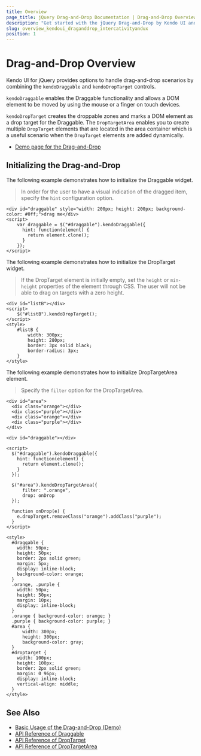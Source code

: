 ```yaml
---
title: Overview
page_title: jQuery Drag-and-Drop Documentation | Drag-and-Drop Overview | Kendo UI
description: "Get started with the jQuery Drag-and-Drop by Kendo UI and learn how to create, initialize, and enable the widget."
slug: overview_kendoui_draganddrop_intercativityandux
position: 1
---
```


# Drag-and-Drop Overview

Kendo UI for jQuery provides options to handle drag-and-drop scenarios by combining the `kendoDraggable` and `kendoDropTarget` controls.  

`kendoDraggable` enables the Draggable functionality and allows a DOM element to be moved by using the mouse or a finger on touch devices.

`kendoDropTarget` creates the droppable zones and marks a DOM element as a drop target for the Draggable. The `DropTargetArea` enables you to create multiple `DropTarget` elements that are located in the area container which is a useful scenario when the `DropTarget` elements are added dynamically.

* [Demo page for the Drag-and-Drop](https://demos.telerik.com/kendo-ui/dragdrop/index)

## Initializing the Drag-and-Drop

The following example demonstrates how to initialize the Draggable widget.

> In order for the user to have a visual indication of the dragged item, specify the `hint` configuration option.

    <div id="draggable" style="width: 200px; height: 200px; background-color: #0ff;">drag me</div>
    <script>
        var draggable = $("#draggable").kendoDraggable({
          hint: function(element) {
            return element.clone();
          }
        });
    </script>

The following example demonstrates how to initialize the DropTarget widget.

> If the DropTarget element is initially empty, set the `height` or `min-height` properties of the element through CSS. The user will not be able to drag on targets with a zero height.

    <div id="listB"></div>
    <script>
        $("#listB").kendoDropTarget();
    </script>
    <style>
        #listB {
            width: 300px;
            height: 280px;
            border: 3px solid black;
            border-radius: 3px;
        }
    </style>

The following example demonstrates how to initialize DropTargetArea element.

> Specify the `filter` option for the DropTargetArea.

    <div id="area">
      <div class="orange"></div>
      <div class="purple"></div>
      <div class="orange"></div>
      <div class="purple"></div>
    </div>

    <div id="draggable"></div>

    <script>
      $("#draggable").kendoDraggable({
        hint: function(element) {
          return element.clone();
        }
      });

      $("#area").kendoDropTargetArea({
          filter: ".orange",
          drop: onDrop
      });

      function onDrop(e) {
        e.dropTarget.removeClass("orange").addClass("purple");
      }
    </script>

    <style>
      #draggable {
        width: 50px;
        height: 50px;
        border: 2px solid green;
        margin: 5px;
        display: inline-block;
        background-color: orange;
      }
      .orange, .purple {
        width: 50px;
        height: 50px;
        margin: 10px;
        display: inline-block;
      }
      .orange { background-color: orange; }
      .purple { background-color: purple; }
      #area {
          width: 300px;
          height: 300px;
          background-color: gray;
      }
      #droptarget {
        width: 100px;
        height: 100px;
        border: 2px solid green;
        margin: 0 96px;
        display: inline-block;
        vertical-align: middle;
      }
    </style>

## See Also

* [Basic Usage of the Drag-and-Drop (Demo)](https://demos.telerik.com/kendo-ui/dragdrop/index)
* [API Reference of Draggable](/api/javascript/ui/draggable)
* [API Reference of DropTarget](/api/javascript/ui/droptarget)
* [API Reference of DropTargetArea](/api/javascript/ui/droptargetarea)
